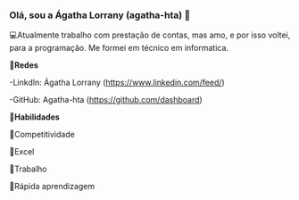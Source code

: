### Olá, sou a Ágatha Lorrany (agatha-hta) 🌻
💻Atualmente trabalho com prestação de contas, mas amo, e por isso voltei, para a programação. Me formei em técnico em informatica. 

📱**Redes**

-LinkdIn: Ágatha Lorrany (https://www.linkedin.com/feed/)

-GitHub: Agatha-hta (https://github.com/dashboard)



🌟**Habilidades**

📌Competitividade

📌Excel

📌Trabalho

📌Rápida aprendizagem 

